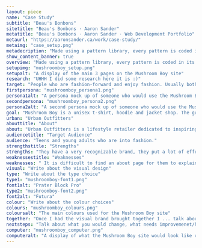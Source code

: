 ```yaml
---
layout: piece
name: "Case Study"
subtitle: "Beau's Bonbons"
sitetitle: "Beau's Bonbons · Aaron Sander"
metatitle: "Beau's Bonbons · Aaron Sander · Web Development Portfolio"
metaurl: "https://aaronsander.ca/work/case-study/"
metaimg: "case_setup.png"
metadecription: "Made using a pattern library, every pattern is coded in its own HTML file, in a pattern folder and draws from a CSS file in the pattern folder."
show_content_banner: true
overview: "Made using a pattern library, every pattern is coded in its own HTML file, in a pattern folder and draws from a CSS file in the pattern folder. To build each page, patterns are called out and pieced together with only minimal amounts of HTML to structure them."
setupimg: "mushroomboy_setup.png"
setupalt: "A display of the main 3 pages on the Mushroom Boy site"
research: "UHHH I did some research here it is :)"
target: "People who are fashion-forward and enjoy fashion. Usually both male and female between the ages of 16 - 28, who keep up to date on social media and enjoy expressing themselves through their fashion and appearance. Generally artistic and stylish, have a good sense of self. It uses bright fun colours that are also mature enough to draw the attention of young adults. Below are two personas of potential customers to the E-commerce site."
firstpersona: "mushroomboy_persona1.png"
persona1alt: "A persona mock up of someone who would use the Mushroom Boy site"
secondpersona: "mushroomboy_persona2.png"
persona2alt: "A second persona mock up of someone who would use the Mushroom Boy site"
goal: "Mushroom Boy is a unisex t-shirt, hoodie and jacket shop. The goal is to sell a unique brand of clothing to people looking for unisex clothing. As well, the website should represent the brand and the stylistic choices should coincide with the appearance of the clothing."
urban: "Urban Outfitters"
abouttitle: "About"
about: "Urban Outfitters is a lifestyle retailer dedicated to inspiring customers through a unique combination of product, creativity and cultural understanding, offering experiential retail environments and a well-curated mix of on-trend women’s and men’s clothes, from boho dresses, denim and graphics to shoes, hats, and backpacks, as well as beauty, intimates, swim and a collection of handpicked vintage clothing."
audiencetitle: "Target Audience"
audience: "Teens and young adults who are into fashion."
strengthstitle: "Strengths"
strengths: "They have a very recognizable brand, they put a lot of effort into brand awareness and putting their brand forward in style. They try many new things and the site is pretty straight forward. They use clear descriptors for their clothing, clearly state any partnerships and what materials are used."
weaknessestitle: "Weaknesses"
weaknesses: " It is difficult to find an about page for them to explain their branding and style guide. Most online clothing stores give you at least a little bit of an idea of how they represent their brand and how they think their clothing should be styled. (their own product cards include models wearing the clothing and showing off the unique styling which could be used for a lookbook but it would be nicer to have a real book)."
visual: "Write about the visual design"
type: "Write about the type choice"
type1: "mushroomboy-font1.png"
font1alt: "Prater Block Pro"
type2: "mushroomboy-font2.png"
font2alt: "Futura"
colour: "Write about the colour choices"
colours: "mushroomboy_colours.png"
coloursalt: "The main colours used for the Mushroom Boy site"
together: "Once I had the visual brand brought together I ... talk about ux design, what worked best what had to change in code. how coding process went all that shit"
nextsteps: "Talk about what you would change, what needs improvemenet/how would you code it if was done with bootstrap?"
computer: "mushroomboy_computer.png"
computeralt: "A display of what the Mushroom Boy site would look like on a computer screen"
---
```

